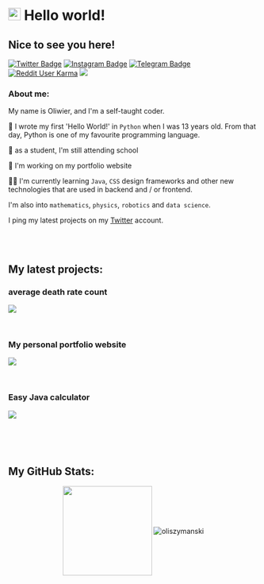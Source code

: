 # <img src="https://media.giphy.com/media/hvRJCLFzcasrR4ia7z/giphy.gif" width="25px"> Hello world!

## Nice to see you here! 

[![Twitter Badge](https://img.shields.io/badge/-Twitter-00acee?style=flat-square&logo=Twitter&logoColor=white)](https://twitter.com/oliszymanski)
[![Instagram Badge](https://img.shields.io/badge/-Instagram-e4405f?style=flat-square&logo=Instagram&logoColor=white)](https://instagram.com/olo.codes.offline/)
[![Telegram Badge](https://img.shields.io/badge/-Telegram-0088cc?style=flat-square&logo=Telegram&logoColor=white)](https://t.me/oliszymanski)
[![Reddit User Karma](https://img.shields.io/reddit/user-karma/link/OliCodes?color=orange&label=Reddit%20karma&logo=reddit&logoColor=orange)](https://reddit.com/user/OliCodes)
![](https://komarev.com/ghpvc/?username=Piotrek-hub&color=ff69b4)


### About me:
My name is Oliwier, and I'm a self-taught coder. 

🚀 I wrote my first 'Hello World!' in `Python` when I was 13 years old. From that
day, Python is one of my favourite programming language.

🏫 as a student, I'm still attending school

🔭 I'm working on my portfolio website

👩‍💻 I'm currently learning `Java`, `CSS` design frameworks and other new technologies that are used in backend and / or
frontend.

I'm also into `mathematics`, `physics`, `robotics` and `data science`.

I ping my latest projects on my <a href='https://twitter.com/oliszymanski'>Twitter</a> account.


<br><br>




## My latest projects:



### average death rate count
[![](https://github-readme-stats.vercel.app/api/pin/?username=oliszymanski&repo=Average-Death-Rate&hide_border=true&theme=monokai&cache_seconds=7200&border_radius=8&show_owner=false)](https://github.com/oliszymanski/Average-Death-Rate)



<br>

### My personal portfolio website
[![](https://github-readme-stats.vercel.app/api/pin/?username=oliszymanski&repo=Count-DNA-Nucleotides&hide_border=true&theme=monokai&cache_seconds=7200&border_radius=8&show_owner=false)](https://github.com/oliszymanski/Count-DNA-Nucleotides)



<br>

### Easy Java calculator
[![](https://github-readme-stats.vercel.app/api/pin/?username=oliszymanski&repo=Easy-calculator&hide_border=true&theme=monokai&cache_seconds=7200&border_radius=8&show_owner=false)](https://github.com/oliszymanski/Easy-calculator)

<br><br><br>

## My GitHub Stats:

<center>
<img align="center" height="180em" src="https://github-readme-stats.vercel.app/api/top-langs/?username=oliszymanski&exclude_repo=KNN-Image-Classification&show_icons=true&hide_border=true&layout=compact&langs_count=8&theme=monokai"/>

<img align="center" src="https://github-readme-stats.vercel.app/api?username=oliszymanski&show_icons=true&theme=monokai&hide_border=true" alt="oliszymanski" />
</center>

